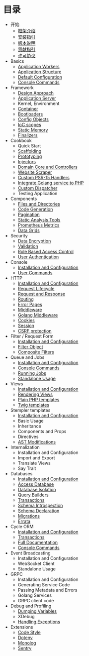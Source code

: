 # 目录

*  开始
    * [框架介绍](about/spiral.md)
    * [安装指引](../about/install.md)
    * [版本说明](../about/semver.md)
    * [贡献指引](../about/contributing.md)
    * [许可协议](../license.md)
* Basics
    * [Application Workers](../basic/workers.md)
    * [Application Structure](../basic/structure.md)
    * [Default Configuration](../basic/configuration.md)
    * [Console Commands](../basic/commands.md)
* Framework
    * [Design Approach](../framework/design.md)
    * [Application Server](../framework/application-server.md)
    * Kernel, Environment
    * [Container](../framework/container.md)
    * [Bootloaders](../framework/bootloaders.md)
    * [Config Objects](../framework/config.md)
    * [IoC scopes](../framework/scopes.md)
    * [Static Memory](../framework/memory.md)
    * [Finalizers](../framework/finalizers.md)
* Cookbook
    * Quick Start
    * [Scaffolding](../cookbook/scaffolding.md)
    * [Prototyping](../cookbook/prototype.md)
    * [Injectors](../cookbook/injector.md)
    * [Domain Core and Controllers](../cookbook/domain-core.md)
    * [Website Scraper](../cookbook/scraper.md)
    * [Custom PSR-15 Handlers](../cookbook/psr-15.md)
    * [Integrate Golang service to PHP](../cookbook/golang-library.md)
    * [Custom Dispatcher](../cookbook/custom-dispatcher.md)
    * Testing Application
* Components
    * [Files and Directories](../component/files.md)
    * [Code Generation](../component/reactor.md)
    * [Pagination](../component/pagination.md)
    * [Static Analysis Tools](../component/tokenizer.md)
    * [Prometheus Metrics](../component/metrics.md)
    * [Data Grids](../component/data-grid.md)
* Security
    * [Data Encryption](../../security/encrypter.md)
    * [Validation](../../security/validation.md)
    * [Role Based Access Control](../../security/rbac.md)
    * [User Authentication](../../security/authentication.md)
* Console
    * [Installation and Configuration](../console/configuration.md)
    * [User Commands](../console/commands.md)
* HTTP
    * [Installation and Configuration](../../http/configuration.md)
    * [Request Lifecycle](../../http/lifecycle.md)
    * [Request and Response](../../http/request-response.md)
    * [Routing](../../http/routing.md)
    * [Error Pages](../../http/errors.md)
    * [Middleware](../../http/middleware.md)
    * [Golang Middleware](../../http/golang.md)
    * [Cookies](../../http/cookies.md)
    * [Session](../../http/session.md)
    * [CSRF protection](../../http/csrf.md)
* Filter / Request Form
    * [Installation and Configuration](../filters/configuration.md)
    * [Filter Object](../filters/filter.md)
    * [Composite Filters](../filters/composite.md)
* Queue and Jobs
    * [Installation and Configuration](../queue/configuration.md)
    * [Console Commands](../queue/commands.md)
    * [Running Jobs](../queue/jobs.md)
    * [Standalone Usage](../queue/standalone.md)
* Views
    * [Installation and Configuration](../views/configuration.md)
    * [Rendering Views](../views/render.md)
    * [Plain PHP templates](../views/native.md)
    * [Twig templates](../views/twig.md)
* Stempler templates
    * [Installation and Configuration](../stempler/configuration.md)
    * Basic Usage
    * Inheritance
    * Components and Props
    * Directives
    * [AST Modifications](../stempler/visitors.md)
* Internalization
    * Installation and Configuration
    * Import and Export
    * Translate Views
    * Say Trait
* Databases
    * [Installation and Configuration](../../database/configuration.md)
    * [Access Database](../database/access.md)
    * [Database Isolation](../database/isolation.md)
    * [Query Builders](../database/query-builders.md)
    * [Transactions](../database/transactions.md)
    * [Schema Introspection](../database/introspection.md)
    * [Schema Declaration](../database/declaration.md)
    * [Migrations](../database/migrations.md)
    * [Errata](../database/errata.md)
* Cycle ORM
    * [Installation and Configuration](../cycle/configuration.md)
    * [Transactions](../cycle/transactions.md)
    * [Full Documentation](../cycle/documentation.md)
    * [Console Commands](../cycle/commands.md)
* Event Broadcasting
    * Installation and Configuration
    * WebSocket Client
    * Standalone Usage
* GRPC
    * Installation and Configuration
    * Generating Service Code
    * Passing Metadata and Errors
    * Golang Services
    * GRPC client code
* Debug and Profiling
    * [Dumping Variables](../debug/dumps.md)
    * XDebug
    * [Handling Exceptions](../debug/exceptions.md)
* Extensions
    * [Code Style](../extension/code-style.md)
    * [Dotenv](../extension/dotenv.md)   
    * [Monolog](../extension/monolog.md)
    * [Sentry](../extension/sentry.md)
